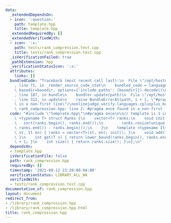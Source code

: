 ```yaml
---
data:
  _extendedDependsOn:
  - icon: ':question:'
    path: template.hpp
    title: template.hpp
  _extendedRequiredBy: []
  _extendedVerifiedWith:
  - icon: ':x:'
    path: tests/rank_compression.test.cpp
    title: tests/rank_compression.test.cpp
  _isVerificationFailed: true
  _pathExtension: hpp
  _verificationStatusIcon: ':x:'
  attributes:
    links: []
  bundledCode: "Traceback (most recent call last):\n  File \"/opt/hostedtoolcache/Python/3.9.6/x64/lib/python3.9/site-packages/onlinejudge_verify/documentation/build.py\"\
    , line 71, in _render_source_code_stat\n    bundled_code = language.bundle(stat.path,\
    \ basedir=basedir, options={'include_paths': [basedir]}).decode()\n  File \"/opt/hostedtoolcache/Python/3.9.6/x64/lib/python3.9/site-packages/onlinejudge_verify/languages/cplusplus.py\"\
    , line 187, in bundle\n    bundler.update(path)\n  File \"/opt/hostedtoolcache/Python/3.9.6/x64/lib/python3.9/site-packages/onlinejudge_verify/languages/cplusplus_bundle.py\"\
    , line 312, in update\n    raise BundleErrorAt(path, i + 1, \"#pragma once found\
    \ in a non-first line\")\nonlinejudge_verify.languages.cplusplus_bundle.BundleErrorAt:\
    \ rank_compression.hpp: line 2: #pragma once found in a non-first line\n"
  code: "#include \"template.hpp\"\n#pragma once\n\n// template is 1-indexed\ntemplate\
    \ <typename T> struct Ranks {\n    vector<T> ranks;\n    void init() {\n     \
    \   sort(ranks.begin(), ranks.end());\n        ranks.resize(unique(ranks.begin(),\
    \ ranks.end()) - ranks.begin());\n    }\n    template <typename It> void init(It\
    \ st, It en) { ranks = vector<T>(st, en); init(); }\n    void add(T v) { ranks.push_back(v);\
    \ }\n    int get(T v) { return lower_bound(ranks.begin(), ranks.end(), v) - ranks.begin()\
    \ + 1; }\n    int size() { return ranks.size(); }\n};\n"
  dependsOn:
  - template.hpp
  isVerificationFile: false
  path: rank_compression.hpp
  requiredBy: []
  timestamp: '2021-09-12 23:20:08-04:00'
  verificationStatus: LIBRARY_ALL_WA
  verifiedWith:
  - tests/rank_compression.test.cpp
documentation_of: rank_compression.hpp
layout: document
redirect_from:
- /library/rank_compression.hpp
- /library/rank_compression.hpp.html
title: rank_compression.hpp
---
```

